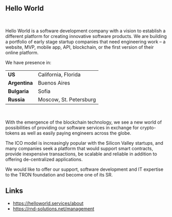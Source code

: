 ## Hello World
<br/>

Hello World is a software development company with a vision to establish a different platform for creating innovative software products. We are building a portfolio of early stage startup companies that need engineering work – a website, MVP, mobile app, API, blockchain, or the first version of their online platform.

We have presence in:

| | |
|:--------|-------|
|**US**| California, Florida |
|**Argentina**       | Buenos Aires |
|**Bulgaria** | Sofia |
|**Russia** | Moscow, St. Petersburg|
<br/>

With the emergence of the blockchain technology, we see a new world of possibilities of providing our software services in exchange for crypto-tokens as well as easily paying engineers across the globe.

Тhe ICO model is increasingly popular with the Silicon Valley startups, and many companies seek a platform that would support smart contracts, provide inexpensive transactions, be scalable and reliable in addition to offering de-centralized applications.

We would like to offer our support, software development and IT expertise to the TRON foundation and become one of its SR.

## Links

* https://helloworld.services/about
* https://rnd-solutions.net/management